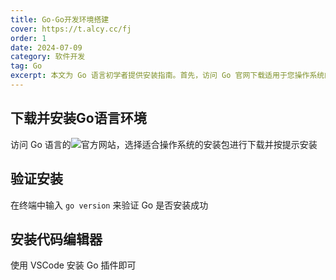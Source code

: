 ```yaml
---
title: Go-Go开发环境搭建
cover: https://t.alcy.cc/fj
order: 1
date: 2024-07-09
category: 软件开发
tag: Go
excerpt: 本文为 Go 语言初学者提供安装指南。首先，访问 Go 官网下载适用于您操作系统的安装包，并按照指示完成安装。安装后，在终端输入`go version`以验证Go环境是否成功安装。为了提高编程效率，建议安装 VSCode 编辑器，并添加 Go 插件，以获得语法高亮、代码提示等辅助功能。
---
```


## 下载并安装Go语言环境

访问 Go 语言的![官方网站](https://go.dev/dl/)，选择适合操作系统的安装包进行下载并按提示安装

## 验证安装

在终端中输入 `go version` 来验证 Go 是否安装成功

## 安装代码编辑器

使用 VSCode 安装 Go 插件即可
